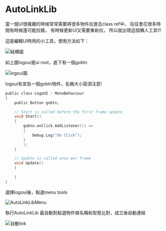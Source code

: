 # AutoLinkLib

當一個UI很複雜的時候常常需要將很多物件拉進去class ref中，
往往會花很多時間有時候還可能拉錯，
有時候更新UI又需要重新拉，
所以就出現這個懶人工具!!!

這是編輯UI時用的小工具，使用方法如下：

![結構圖](https://github.com/user-attachments/assets/a44179a9-14da-4d7f-ac3e-3b5e6ea921fd)

如上圖logoui是ui root，底下有一個gobtn

![logoui圖](https://github.com/user-attachments/assets/219ba53e-6ee8-4516-a0bd-5f6f475ea8e9)

logoui有宣告一個gobtn物件，名稱大小寫須注意!

```c
public class LogoUI : MonoBehaviour
{
    public Button gobtn;

    // Start is called before the first frame update
    void Start()
    {
        gobtn.onClick.AddListener(() =>
        {
            Debug.Log("On Click");
        }
        );
    }

    // Update is called once per frame
    void Update()
    {
        
    }
}
```

選擇logoui後，點選menu tools

![AutoLinkLibMenu](https://github.com/user-attachments/assets/92993acd-ef25-4687-970f-7ed2ebbe25a5)

執行AutoLinkLib
最自動對點選物件做名稱和型態比對，成立後自動連結

![自動link](https://github.com/user-attachments/assets/2367235a-b2f6-4af8-a338-d4398b58741b)


